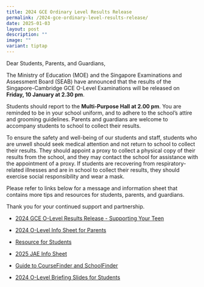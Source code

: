 ```yaml
---
title: 2024 GCE Ordinary Level Results Release
permalink: /2024-gce-ordinary-level-results-release/
date: 2025-01-03
layout: post
description: ""
image: ""
variant: tiptap
---
```

<p>Dear Students, Parents, and Guardians,</p>
<p>The Ministry of Education (MOE) and the Singapore Examinations and Assessment
Board (SEAB) have announced that the results of the Singapore-Cambridge
GCE O-Level Examinations will be released on <strong>Friday, 10 January at 2.30 pm</strong>.</p>
<p>Students should report to the <strong>Multi-Purpose Hall at 2.00 pm</strong>.
You are reminded to be in your school uniform, and to adhere to the school’s
attire and grooming guidelines. Parents and guardians are welcome to accompany
students to school to collect their results.</p>
<p>To ensure the safety and well-being of our students and staff, students
who are unwell should seek medical attention and not return to school to
collect their results. They should appoint a proxy to collect a physical
copy of their results from the school, and they may contact the school
for assistance with the appointment of a proxy. If students are recovering
from respiratory-related illnesses and are in school to collect their results,
they should exercise social responsibility and wear a mask.</p>
<p>Please refer to links below for a message and information sheet that contains
more tips and resources for students, parents, and guardians.</p>
<p>Thank you for your continued support and partnership.</p>
<ul data-tight="true" class="tight">
<li>
<p><a href="/files/O Level/2024/2024_GCE_O_Level_Results_Release___Supporting_Your_Teen_Copy.pdf" rel="noopener nofollow" target="_blank">2024 GCE O-Level Results Release - Supporting Your Teen</a>
</p>
</li>
<li>
<p><a href="/files/O Level/2024/Infosheet_for_Parents__O_Level__Copy.pdf" rel="noopener nofollow" target="_blank">2024 O-Level Info Sheet for Parents</a>
</p>
</li>
<li>
<p><a href="/files/O Level/2024/Resource_for_Students_Copy.pdf" rel="noopener nofollow" target="_blank">Resource for Students</a>
</p>
</li>
<li>
<p><a href="/files/O Level/2024/2025_JAE_Information_Sheet_Copy.pdf" rel="noopener nofollow" target="_blank">2025 JAE Info Sheet</a>
</p>
</li>
<li>
<p><a href="/files/O Level/2024/Guide_to_CourseFinder_and_SchoolFinder_Copy.pdf" rel="noopener nofollow" target="_blank">Guide to CourseFinder and SchoolFinder</a>
</p>
</li>
<li>
<p><a href="/files/O Level/2024/2024_O_Level_Briefing_Slides_for_Students.pdf" rel="noopener nofollow" target="_blank">2024 O-Level Briefing Slides for Students</a>
</p>
</li>
</ul>
<p></p>